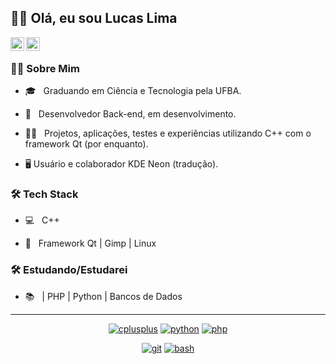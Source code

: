 <h2>🖖🏾 Olá, eu sou Lucas Lima</h2>

<a href="https://instagram.com/lima.dev">
  <img align="left" alt="lima.dev" width="22px" src="https://cdn.jsdelivr.net/npm/simple-icons@v3/icons/instagram.svg" />
</a>
<a href="https://twitter.com/lucaslimadev">
  <img align="left" alt="lucaslimadev" width="22px" src="https://cdn.jsdelivr.net/npm/simple-icons@v3/icons/twitter.svg" />
</a>

<!-- <img align='right' src="https://media.giphy.com/media/M9gbBd9nbDrOTu1Mqx/giphy.gif" width="230"> -->
<br>
<h3> 👨🏾 Sobre Mim </h3>



- 🎓 &nbsp; Graduando em Ciência e Tecnologia pela UFBA.

- 🌱 &nbsp; Desenvolvedor Back-end, em desenvolvimento.

- ✍🏽 &nbsp; Projetos, aplicações, testes e experiências utilizando C++ com o framework Qt (por enquanto).

- 🖥 Usuário e colaborador KDE Neon (tradução).


<h3>🛠 Tech Stack</h3>



- 💻 &nbsp; C++ 

- 🔧 &nbsp; Framework Qt | Gimp | Linux

<!--

- 🛢 &nbsp; MySQL | MongoDB

- 🌐 &nbsp; Git | Markdown | Selenium | Tidyverse

- 🖥 &nbsp; Illustrator| Gimp | InDesign

<p align="center">
<a href="https://github.com/priyanshumay"><img src="https://img.shields.io/badge/postgresql-6566ba.svg?style=for-the-badge&logo=postgresql&logoColor=6566ba&labelColor=ffffff" alt="postgresql"></a>
<a href="https://github.com/priyanshumay"><img src="https://img.shields.io/badge/mysql-3aabe8.svg?style=for-the-badge&logo=mysql&logoColor=3aabe8&labelColor=ffffff" alt="mysql"></a>
<a href="https://github.com/priyanshumay"><img src="https://img.shields.io/badge/sqlite-1daede.svg?style=for-the-badge&logo=sqlite&logoColor=1daede&labelColor=ffffff" alt="sqlite"></a>
</p><br>

[![Linkedin Badge](https://img.shields.io/badge/-?style=flat&logo=Linkedin&logoColor=white&link=http)](https://www.linkedin.com/)
-->

<h3>🛠 Estudando/Estudarei</h3>

- 📚 &nbsp;  | PHP | Python | Bancos de Dados

<hr>  

<p align="center">
<a href="https://github.com/priyanshumay"><img src="https://img.shields.io/badge/C++-4B0082.svg?style=for-the-badge&logo=c%2B%2B&logoColor=4B0082&labelColor=ffffff" alt="cplusplus"></a>
<a href="https://github.com/priyanshumay"><img src="https://img.shields.io/badge/python-FFFF00.svg?style=for-the-badge&logo=python&logoColor=0768a8&labelColor=ffffff" alt="python"></a>
<a href="https://github.com/priyanshumay"><img src="https://img.shields.io/badge/PHP-6566ba.svg?style=for-the-badge&logo=php&logoColor=6566ba&labelColor=ffffff" alt="php"></a>
<p align="center">
<a href="https://github.com/priyanshumay"><img src="https://img.shields.io/badge/git-F05032.svg?style=for-the-badge&logo=git&logoColor=F05032&labelColor=ffffff" alt="git"></a>
<a href="https://github.com/priyanshumay"><img src="https://img.shields.io/badge/BASH-4a5057.svg?style=for-the-badge&logo=gnu-bash&logoColor=4a5057&labelColor=ffffff" alt="bash"></a>

</p><br>
